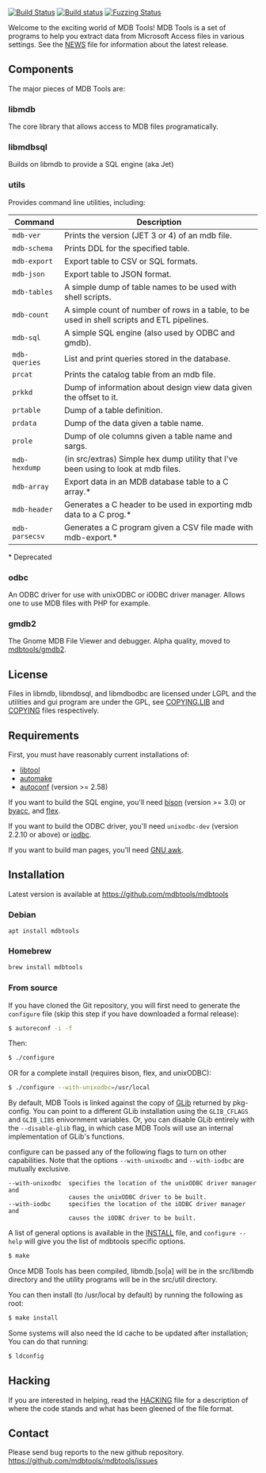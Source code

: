 [![Build Status](https://github.com/mdbtools/mdbtools/workflows/build/badge.svg)](https://github.com/mdbtools/mdbtools/actions)
[![Build status](https://ci.appveyor.com/api/projects/status/22wwy5d0rrmk6e3c/branch/dev?svg=true)](https://ci.appveyor.com/project/evanmiller/mdbtools/branch/dev)
[![Fuzzing Status](https://oss-fuzz-build-logs.storage.googleapis.com/badges/mdbtools.svg)](https://bugs.chromium.org/p/oss-fuzz/issues/list?sort=-opened&can=1&q=proj:mdbtools)

Welcome to the exciting world of MDB Tools! MDB Tools is a set of programs to
help you extract data from Microsoft Access files in various settings. See the
[NEWS](./NEWS) file for information about the latest release.

## Components

The major pieces of MDB Tools are:

### libmdb

The core library that allows access to MDB files programatically.

### libmdbsql

Builds on libmdb to provide a SQL engine (aka Jet)

### utils

Provides command line utilities, including:

| Command | Description |
| ------- | ----------- |
| `mdb-ver` | Prints the version (JET 3 or 4) of an mdb file. |
| `mdb-schema` | Prints DDL for the specified table. |
| `mdb-export` | Export table to CSV or SQL formats. |
| `mdb-json` | Export table to JSON format. |
| `mdb-tables` | A simple dump of table names to be used with shell scripts. |
| `mdb-count` | A simple count of number of rows in a table, to be used in shell scripts and ETL pipelines. |
| `mdb-sql` | A simple SQL engine (also used by ODBC and gmdb). |
| `mdb-queries` | List and print queries stored in the database. |
| `prcat` | Prints the catalog table from an mdb file. |
| `prkkd` | Dump of information about design view data given the offset to it. |
| `prtable` | Dump of a table definition. |
| `prdata` | Dump of the data given a table name. |
| `prole` | Dump of ole columns given a table name and sargs. |
| `mdb-hexdump` | (in src/extras) Simple hex dump utility that I've been using to look at mdb files. |
| `mdb-array` | Export data in an MDB database table to a C array.\* |
| `mdb-header` | Generates a C header to be used in exporting mdb data to a C prog.\* |
| `mdb-parsecsv` | Generates a C program given a CSV file made with mdb-export.\* |

\* Deprecated

### odbc

An ODBC driver for use with unixODBC or iODBC driver manager. Allows one to use MDB files with PHP for example.

### gmdb2

The Gnome MDB File Viewer and debugger. Alpha quality, moved to [mdbtools/gmdb2](https://github.com/mdbtools/gmdb2).

## License

Files in libmdb, libmdbsql, and libmdbodbc are licensed under LGPL and the
utilities and gui program are under the GPL, see [COPYING.LIB](./COPYING.LIB)
and [COPYING](./COPYING) files respectively.


## Requirements

First, you must have reasonably current installations of:

* [libtool](https://www.gnu.org/software/libtool/)
* [automake](https://www.gnu.org/software/automake/)
* [autoconf](https://www.gnu.org/software/autoconf/) (version >= 2.58)

If you want to build the SQL engine, you'll need
[bison](https://www.gnu.org/software/bison/) (version >= 3.0) or
[byacc](https://invisible-island.net/byacc/byacc.html), and
[flex](https://github.com/westes/flex).

If you want to build the ODBC driver, you'll need `unixodbc-dev` (version
2.2.10 or above) or [iodbc](http://www.iodbc.org/dataspace/doc/iodbc/wiki/iodbcWiki/WelcomeVisitors).

If you want to build man pages, you'll need
[GNU awk](https://www.gnu.org/software/gawk/).


## Installation

Latest version is available at https://github.com/mdbtools/mdbtools

### Debian

```
apt install mdbtools
```

### Homebrew

```bash
brew install mdbtools
```

### From source

If you have cloned the Git repository, you will first need to generate the
`configure` file (skip this step if you have downloaded a formal release):

```bash
$ autoreconf -i -f
```

Then:

```bash
$ ./configure
```

OR for a complete install (requires bison, flex, and unixODBC):

```bash
$ ./configure --with-unixodbc=/usr/local
```

By default, MDB Tools is linked against the copy of
[GLib](https://developer.gnome.org/glib/) returned by pkg-config. You can
point to a different GLib installation using the `GLIB_CFLAGS` and `GLIB_LIBS`
enivornment variables. Or, you can disable GLib entirely with the
`--disable-glib` flag, in which case MDB Tools will use an internal
implementation of GLib's functions.

configure can be passed any of the following flags to turn on other 
capabilities.  Note that the options `--with-unixodbc` and `--with-iodbc` are
mutually exclusive.

```
--with-unixodbc  specifies the location of the unixODBC driver manager and 
                 causes the unixODBC driver to be built.
--with-iodbc     specifies the location of the iODBC driver manager and 
                 causes the iODBC driver to be built.
```

A list of general options is available in the [INSTALL](./INSTALL) file, and
`configure --help` will give you the list of mdbtools specific options.

```bash
$ make
```

Once MDB Tools has been compiled, libmdb.[so|a] will be in the src/libmdb 
directory and the utility programs will be in the src/util directory.

You can then install (to /usr/local by default) by running the following as root:

```bash
$ make install
```

Some systems will also need the ld cache to be updated after installation;
You can do that running:

```bash 
$ ldconfig
```

## Hacking

If you are interested in helping, read the [HACKING](./HACKING) file for a description of 
where the code stands and what has been gleened of the file format.

## Contact

Please send bug reports to the new github repository.
https://github.com/mdbtools/mdbtools/issues
